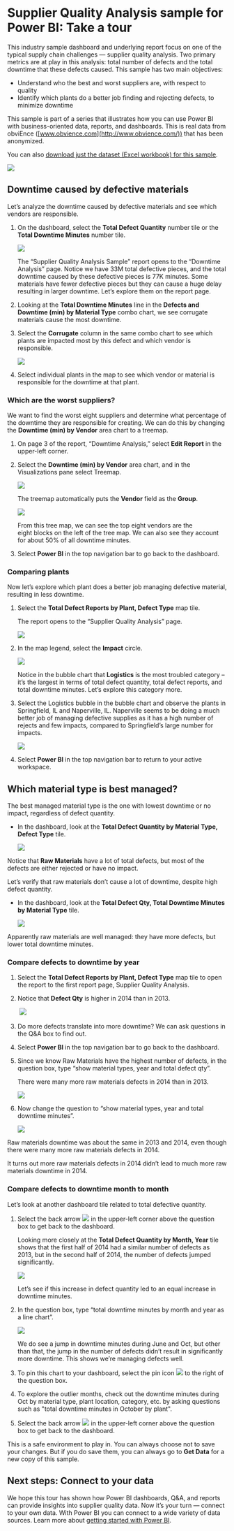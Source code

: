 ﻿<properties
   pageTitle="Supplier Quality Analysis sample for Power BI: Take a tour"
   description="Supplier Quality Analysis sample for Power BI: Take a tour"
   services="powerbi"
   documentationCenter=""
   authors="mihart"
   manager="erikre"
   backup=""
   editor=""
   tags=""
   qualityFocus="no"
   qualityDate=""/>

<tags
   ms.service="powerbi"
   ms.devlang="NA"
   ms.topic="article"
   ms.tgt_pltfrm="NA"
   ms.workload="powerbi"
   ms.date="05/03/2017"
   ms.author="mihart"/>

# Supplier Quality Analysis sample for Power BI: Take a tour  

This industry sample dashboard and underlying report focus on one of the typical supply chain challenges — supplier quality analysis.
Two primary metrics are at play in this analysis: total number of defects and the total downtime that these defects caused. This sample has two main objectives:

-   Understand who the best and worst suppliers are, with respect to quality
-   Identify which plants do a better job finding and rejecting defects, to minimize downtime

This sample is part of a series that illustrates how you can use Power BI with business-oriented data, reports, and dashboards.
This is real data from obviEnce ([www.obvience.com](http://www.obvience.com/)) that has been anonymized.

You can also [download just the dataset (Excel workbook) for this sample](powerbi-service-sample-datasets.md). 

![](media/powerbi-sample-supplier-quality-analysis-take-a-tour/Supplier1.png)

## Downtime caused by defective materials  
Let’s analyze the downtime caused by defective materials and see which vendors are responsible.  

1.  On the dashboard, select the **Total Defect Quantity** number tile or the **Total Downtime Minutes** number tile.  

    ![](media/powerbi-sample-supplier-quality-analysis-take-a-tour/Supplier2.png)  

	The “Supplier Quality Analysis Sample” report opens to the “Downtime Analysis” page. Notice we have 33M total defective pieces, and the total downtime caused by these defective pieces is 77K minutes. Some materials have fewer defective pieces but they can cause a huge delay resulting in larger downtime. Let’s explore them on the report page.  
2.  Looking at the **Total Downtime Minutes** line in the **Defects and Downtime (min) by Material Type** combo chart, we see corrugate materials cause the most downtime.  

3.  Select the **Corrugate** column in the same combo chart to see which plants are impacted most by this defect and which vendor is responsible.  

    ![](media/powerbi-sample-supplier-quality-analysis-take-a-tour/Supplier3.png)  

4.  Select individual plants in the map to see which vendor or material is responsible for the downtime at that plant.

### Which are the worst suppliers?  
 We want to find the worst eight suppliers and determine what percentage of the downtime they are responsible for creating. We can do this by changing the **Downtime (min) by Vendor** area chart to a treemap.  

1.  On page 3 of the report, “Downtime Analysis,” select **Edit Report** in the upper-left corner.  

2.  Select the **Downtime (min) by Vendor** area chart, and in the Visualizations pane select Treemap.  

    ![](media/powerbi-sample-supplier-quality-analysis-take-a-tour/Supplier4.png)  

     The treemap automatically puts the **Vendor** field as the **Group**.  

     ![](media/powerbi-sample-supplier-quality-analysis-take-a-tour/Supplier5.png)  

    From this tree map, we can see the top eight vendors are the eight blocks on the left of the tree map. We can also see they account for about 50% of all downtime minutes.  

3.  Select **Power BI** in the top navigation bar to go back to the dashboard.

### Comparing plants  
Now let’s explore which plant does a better job managing defective material, resulting in less downtime.  

1.  Select the **Total Defect Reports by Plant, Defect Type** map tile.  

     The report opens to the “Supplier Quality Analysis” page.  

    ![](media/powerbi-sample-supplier-quality-analysis-take-a-tour/Supplier6.png)  

2.  In the map legend, select the **Impact** circle.  

     ![](media/powerbi-sample-supplier-quality-analysis-take-a-tour/Supplier7.png)  

     Notice in the bubble chart that **Logistics** is the most troubled category – it’s the largest in terms of total defect quantity, total defect reports, and total downtime minutes. Let’s explore this category more.  

3.  Select the Logistics bubble in the bubble chart and observe the plants in Springfield, IL and Naperville, IL. Naperville seems to be doing a much better job of managing defective supplies as it has a high number of rejects and few impacts, compared to Springfield’s large number for impacts.  

    ![](media/powerbi-sample-supplier-quality-analysis-take-a-tour/Supplier8.png)  

4.  Select **Power BI** in the top navigation bar to return to your active workspace.

## Which material type is best managed?  
The best managed material type is the one with lowest downtime or no impact, regardless of defect quantity.

-   In the dashboard, look at the **Total Defect Quantity by Material Type, Defect Type** tile.

    ![](media/powerbi-sample-supplier-quality-analysis-take-a-tour/Supplier9.png)

Notice that **Raw Materials** have a lot of total defects, but most of the defects are either rejected or have no impact.

Let’s verify that raw materials don’t cause a lot of downtime, despite high defect quantity.

-   In the dashboard, look at the **Total Defect Qty, Total Downtime Minutes by Material Type** tile.

    ![](media/powerbi-sample-supplier-quality-analysis-take-a-tour/Supplier10.png)

Apparently raw materials are well managed: they have more defects, but lower total downtime minutes.

### Compare defects to downtime by year   
1.  Select the **Total Defect Reports by Plant, Defect Type** map tile to open the report to the first report page, Supplier Quality Analysis.

2.  Notice that **Defect Qty** is higher in 2014 than in 2013.  

     ![](media/powerbi-sample-supplier-quality-analysis-take-a-tour/Supplier11.png)  

3.  Do more defects translate into more downtime? We can ask questions in the Q&A box to find out.  

4.  Select **Power BI** in the top navigation bar to go back to the dashboard.  

5.  Since we know Raw Materials have the highest number of defects, in the question box, type “show material types, year and total defect qty”.  

     There were many more raw materials defects in 2014 than in 2013.  

     ![](media/powerbi-sample-supplier-quality-analysis-take-a-tour/Supplier12.png)  

6.  Now change the question to “show material types, year and total downtime minutes”.  

    ![](media/powerbi-sample-supplier-quality-analysis-take-a-tour/Supplier13.png)

Raw materials downtime was about the same in 2013 and 2014, even though there were many more raw materials defects in 2014.

It turns out more raw materials defects in 2014 didn’t lead to much more raw materials downtime in 2014.

### Compare defects to downtime month to month  
Let’s look at another dashboard tile related to total defective quantity.  

1.  Select the back arrow ![](media/powerbi-sample-supplier-quality-analysis-take-a-tour/backarrow.png) in the upper-left corner above the question box to get back to the dashboard.  

     Looking more closely at the **Total Defect Quantity by Month, Year** tile shows that the first half of 2014 had a similar number of defects as 2013, but in the second half of 2014, the number of defects jumped significantly.  

     ![](media/powerbi-sample-supplier-quality-analysis-take-a-tour/Supplier14.png)  

     Let’s see if this increase in defect quantity led to an equal increase in downtime minutes.  

2.  In the question box, type “total downtime minutes by month and year as a line chart”.  

    ![](media/powerbi-sample-supplier-quality-analysis-take-a-tour/Supplier15.png)

	We do see a jump in downtime minutes during June and Oct, but other than that, the jump in the number of defects didn’t result in significantly more downtime. This shows we’re managing defects well.  

3.  To pin this chart to your dashboard, select the pin icon ![](media/powerbi-sample-supplier-quality-analysis-take-a-tour/pin.png) to the right of the question box.  

4.  To explore the outlier months, check out the downtime minutes during Oct by material type, plant location, category, etc. by asking questions such as "total downtime minutes in October by plant".    

5.  Select the back arrow ![](media/powerbi-sample-supplier-quality-analysis-take-a-tour/backarrow.png) in the upper-left corner above the question box to get back to the dashboard.

This is a safe environment to play in. You can always choose not to save your changes. But if you do save them, you can always go to **Get Data** for a new copy of this sample.

## Next steps: Connect to your data  
We hope this tour has shown how Power BI dashboards, Q&A, and reports can provide insights into supplier quality data. Now it’s your turn — connect to your own data. With Power BI you can connect to a wide variety of data sources. Learn more about [getting started with Power BI](https://support.office.com/article/Get-Started-with-Power-BI-Preview-0f0237e2-f74f-49ab-82ea-1990c3c3deb8).
